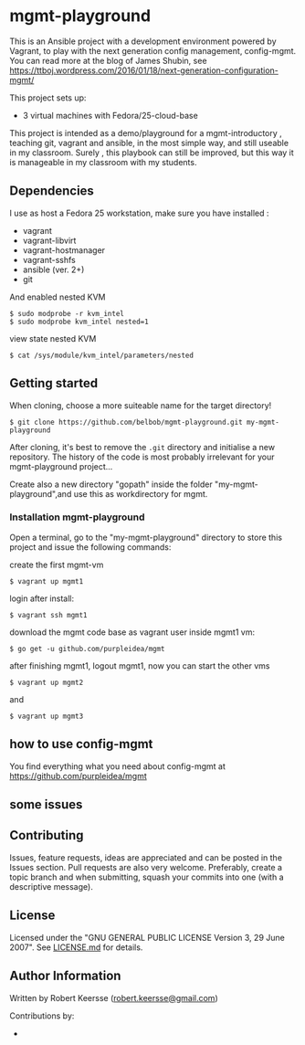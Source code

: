 # mgmt-playground
This is an Ansible project with a development environment powered by Vagrant, to play with the next generation config management, config-mgmt. You can read more at the blog of James Shubin, see https://ttboj.wordpress.com/2016/01/18/next-generation-configuration-mgmt/

This project sets up:

* 3 virtual machines with Fedora/25-cloud-base

This project is intended as a demo/playground for a mgmt-introductory , teaching git, vagrant and ansible, in the most simple way, and still useable in my classroom. Surely , this playbook can still be improved, but this way it is manageable in my classroom with my students.

## Dependencies

I use as host a Fedora 25 workstation, make sure you have installed :

- vagrant
- vagrant-libvirt
- vagrant-hostmanager
- vagrant-sshfs
- ansible (ver. 2+)
- git

And enabled nested KVM

```ShellSession
$ sudo modprobe -r kvm_intel
$ sudo modprobe kvm_intel nested=1
```
view state nested KVM

```ShellSession
$ cat /sys/module/kvm_intel/parameters/nested
```

## Getting started

When cloning, choose a more suiteable  name for the target directory!

```ShellSession
$ git clone https://github.com/belbob/mgmt-playground.git my-mgmt-playground
```
After cloning, it's best to remove the `.git` directory and initialise a new repository. The history of the code is most probably irrelevant for your mgmt-playground project...

Create also a new directory "gopath" inside the folder "my-mgmt-playground",and use this as workdirectory for mgmt.

### Installation mgmt-playground

Open a terminal, go to the "my-mgmt-playground" directory to store this project and issue the following commands:

create the first mgmt-vm

```ShellSession
$ vagrant up mgmt1
```
login after install:
```ShellSession
$ vagrant ssh mgmt1
```
download the mgmt code base as vagrant user inside mgmt1 vm:
```ShellSession
$ go get -u github.com/purpleidea/mgmt
```
after finishing mgmt1, logout mgmt1, now you can start the other vms

```ShellSession
$ vagrant up mgmt2
```
and
```ShellSession
$ vagrant up mgmt3
```

## how to use config-mgmt

You find everything what you need about config-mgmt at https://github.com/purpleidea/mgmt

## some issues


## Contributing

Issues, feature requests, ideas are appreciated and can be posted in the Issues section. Pull requests are also very welcome. Preferably, create a topic branch and when submitting, squash your commits into one (with a descriptive message).

## License

Licensed under the "GNU GENERAL PUBLIC LICENSE Version 3, 29 June 2007". See [LICENSE.md](/License.md) for details.

## Author Information

Written by Robert Keersse (robert.keersse@gmail.com)

Contributions by:

-
